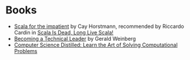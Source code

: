 # Books

* [Scala for the impatient](http://fileadmin.cs.lth.se/scala/scala-impatient.pdf) by Cay Horstmann, recommended by Riccardo Cardin in [Scala Is Dead, Long Live Scala!](https://dzone.com/articles/scala-is-dead-long-live-scala?edition=227181&utm_source=Daily%20Digest&utm_medium=email&utm_campaign=dd%202016-10-14)
* [Becoming a Technical Leader](http://www.amazon.com/Becoming-Technical-Leader-Gerald-Weinberg-ebook/dp/B004J4VV3I/) by Gerald Weinberg
* [Computer Science Distilled: Learn the Art of Solving Computational Problems](http://www.adlibris.com/se/bok/computer-science-distilled-learn-the-art-of-solving-computational-problems-9780997316025)